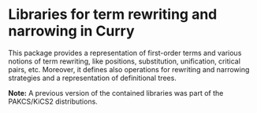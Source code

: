 # Libraries for term rewriting and narrowing in Curry

This package provides a representation of first-order terms and various notions of term rewriting, like positions, substitution, unification, critical pairs, etc. Moreover, it defines also operations for rewriting and narrowing strategies and a representation of definitional trees.

**Note:** A previous version of the contained libraries was part of the PAKCS/KiCS2 distributions.